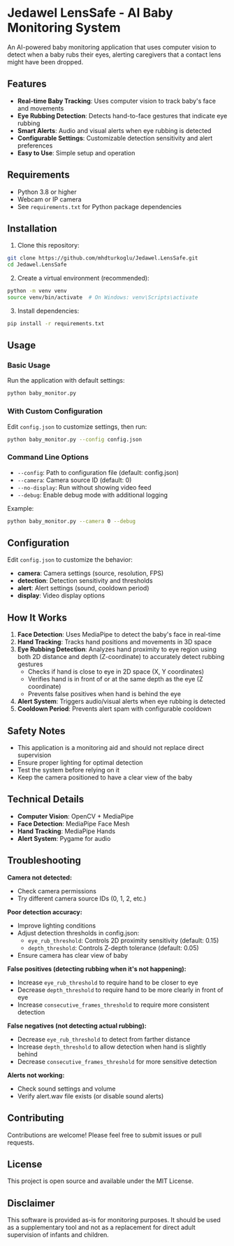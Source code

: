 # Jedawel LensSafe - AI Baby Monitoring System

An AI-powered baby monitoring application that uses computer vision to detect when a baby rubs their eyes, alerting caregivers that a contact lens might have been dropped.

## Features

- **Real-time Baby Tracking**: Uses computer vision to track baby's face and movements
- **Eye Rubbing Detection**: Detects hand-to-face gestures that indicate eye rubbing
- **Smart Alerts**: Audio and visual alerts when eye rubbing is detected
- **Configurable Settings**: Customizable detection sensitivity and alert preferences
- **Easy to Use**: Simple setup and operation

## Requirements

- Python 3.8 or higher
- Webcam or IP camera
- See `requirements.txt` for Python package dependencies

## Installation

1. Clone this repository:
```bash
git clone https://github.com/mhdturkoglu/Jedawel.LensSafe.git
cd Jedawel.LensSafe
```

2. Create a virtual environment (recommended):
```bash
python -m venv venv
source venv/bin/activate  # On Windows: venv\Scripts\activate
```

3. Install dependencies:
```bash
pip install -r requirements.txt
```

## Usage

### Basic Usage

Run the application with default settings:
```bash
python baby_monitor.py
```

### With Custom Configuration

Edit `config.json` to customize settings, then run:
```bash
python baby_monitor.py --config config.json
```

### Command Line Options

- `--config`: Path to configuration file (default: config.json)
- `--camera`: Camera source ID (default: 0)
- `--no-display`: Run without showing video feed
- `--debug`: Enable debug mode with additional logging

Example:
```bash
python baby_monitor.py --camera 0 --debug
```

## Configuration

Edit `config.json` to customize the behavior:

- **camera**: Camera settings (source, resolution, FPS)
- **detection**: Detection sensitivity and thresholds
- **alert**: Alert settings (sound, cooldown period)
- **display**: Video display options

## How It Works

1. **Face Detection**: Uses MediaPipe to detect the baby's face in real-time
2. **Hand Tracking**: Tracks hand positions and movements in 3D space
3. **Eye Rubbing Detection**: Analyzes hand proximity to eye region using both 2D distance and depth (Z-coordinate) to accurately detect rubbing gestures
   - Checks if hand is close to eye in 2D space (X, Y coordinates)
   - Verifies hand is in front of or at the same depth as the eye (Z coordinate)
   - Prevents false positives when hand is behind the eye
4. **Alert System**: Triggers audio/visual alerts when eye rubbing is detected
5. **Cooldown Period**: Prevents alert spam with configurable cooldown

## Safety Notes

- This application is a monitoring aid and should not replace direct supervision
- Ensure proper lighting for optimal detection
- Test the system before relying on it
- Keep the camera positioned to have a clear view of the baby

## Technical Details

- **Computer Vision**: OpenCV + MediaPipe
- **Face Detection**: MediaPipe Face Mesh
- **Hand Tracking**: MediaPipe Hands
- **Alert System**: Pygame for audio

## Troubleshooting

**Camera not detected:**
- Check camera permissions
- Try different camera source IDs (0, 1, 2, etc.)

**Poor detection accuracy:**
- Improve lighting conditions
- Adjust detection thresholds in config.json:
  - `eye_rub_threshold`: Controls 2D proximity sensitivity (default: 0.15)
  - `depth_threshold`: Controls Z-depth tolerance (default: 0.05)
- Ensure camera has clear view of baby

**False positives (detecting rubbing when it's not happening):**
- Increase `eye_rub_threshold` to require hand to be closer to eye
- Decrease `depth_threshold` to require hand to be more clearly in front of eye
- Increase `consecutive_frames_threshold` to require more consistent detection

**False negatives (not detecting actual rubbing):**
- Decrease `eye_rub_threshold` to detect from farther distance
- Increase `depth_threshold` to allow detection when hand is slightly behind
- Decrease `consecutive_frames_threshold` for more sensitive detection

**Alerts not working:**
- Check sound settings and volume
- Verify alert.wav file exists (or disable sound alerts)

## Contributing

Contributions are welcome! Please feel free to submit issues or pull requests.

## License

This project is open source and available under the MIT License.

## Disclaimer

This software is provided as-is for monitoring purposes. It should be used as a supplementary tool and not as a replacement for direct adult supervision of infants and children.
